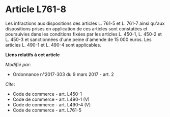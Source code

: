 # Article L761-8

Les infractions aux dispositions des articles L. 761-5 et L. 761-7 ainsi qu'aux dispositions prises en application de ces
articles sont constatées et poursuivies dans les conditions fixées par les articles L. 450-1, L. 450-2 et L. 450-3 et
sanctionnées d'une peine d'amende de 15 000 euros. Les articles L. 490-1 et L. 490-4 sont applicables.

**Liens relatifs à cet article**

_Modifié par_:

  - Ordonnance n°2017-303 du 9 mars 2017 - art. 2

_Cite_:

  - Code de commerce - art. L450-1
  - Code de commerce - art. L490-1 (V)
  - Code de commerce - art. L490-4 (V)
  - Code de commerce - art. L761-5
